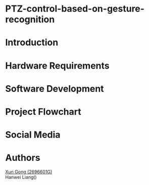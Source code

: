 # PTZ-control-based-on-gesture-recognition
# Introduction
# Hardware Requirements
# Software Development
# Project Flowchart
# Social Media
# Authors
[Xun Gong (2696601G)](https://github.com/gongsmith)       
  Hanwei Liang()
